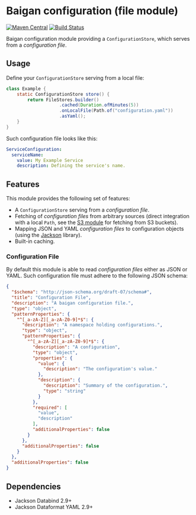 # Baigan configuration (file module)

[![Maven Central](https://img.shields.io/maven-central/v/org.zalando/baigan-config.svg)](https://maven-badges.herokuapp.com/maven-central/org.zalando/baigan-config)
[![Build Status](https://img.shields.io/travis/lukasniemeier-zalando/baigan-config/master.svg)](https://travis-ci.org/lukasniemeier-zalando/baigan-config)

Baigan configuration module providing a `ConfigurationStore`, which serves from a *configuration file*.

## Usage

Define your `ConfigurationStore` serving from a local file:

```java
class Example {
    static ConfigurationStore store() {
        return FileStores.builder()
                    .cached(Duration.ofMinutes(5))
                    .onLocalFile(Path.of("configuration.yaml"))
                    .asYaml();
    }
}
```

Such configuration file looks like this:

```yaml
ServiceConfiguration:
  serviceName:
    value: My Example Service
    description: Defining the service's name.
```

## Features

This module provides the following set of features:

* A `ConfigurationStore` serving from a *configuration file*.
* Fetching of *configuration files* from arbitrary sources (direct integration with a local `Path`, see the [S3 module](../s3) for fetching from S3 buckets).
* Mapping JSON and YAML *configuration files* to configuration objects (using the [Jackson](https://github.com/FasterXML/jackson) library).
* Built-in caching.

### Configuration File

By default this module is able to read *configuration files* either as JSON or YAML. 
Such configuration file must adhere to the following JSON schema:

```json
{
  "$schema": "http://json-schema.org/draft-07/schema#",
  "title": "Configuration File",
  "description": "A baigan configuration file.",
  "type": "object",
  "patternProperties": {
    "^[_a-zA-Z][_a-zA-Z0-9]*$": {
      "description": "A namespace holding configurations.",
      "type": "object",
      "patternProperties": {
        "^[_a-zA-Z][_a-zA-Z0-9]*$": {
          "description": "A configuration",
          "type": "object",
          "properties": {
            "value": {
              "description": "The configuration's value."
            },
            "description": {
              "description": "Summary of the configuration.",
              "type": "string"
            }
          },
          "required": [
            "value",
            "description"
          ],
          "additionalProperties": false
        }
      },
      "additionalProperties": false
    }
  },
  "additionalProperties": false
}
``` 

## Dependencies

* Jackson Databind 2.9+
* Jackson Dataformat YAML 2.9+
